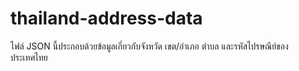 # thailand-address-data
ไฟล์ JSON นี้ประกอบด้วยข้อมูลเกี่ยวกับจังหวัด เขต/อำเภอ ตำบล และรหัสไปรษณีย์ของประเทศไทย
